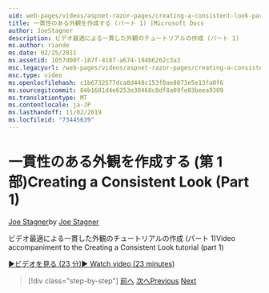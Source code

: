 ```yaml
---
uid: web-pages/videos/aspnet-razor-pages/creating-a-consistent-look-part-1
title: 一貫性のある外観を作成する (パート 1) |Microsoft Docs
author: JoeStagner
description: ビデオ最適による一貫した外観のチュートリアルの作成 (パート 1)
ms.author: riande
ms.date: 02/25/2011
ms.assetid: 1057d00f-187f-4187-a674-194b6262c3a3
msc.legacyurl: /web-pages/videos/aspnet-razor-pages/creating-a-consistent-look-part-1
msc.type: video
ms.openlocfilehash: c1b6732577dca8d448c153f0ae8073e5e13fa0f6
ms.sourcegitcommit: 84b1681d4e6253e30468c8df8a09fe03beea9309
ms.translationtype: MT
ms.contentlocale: ja-JP
ms.lasthandoff: 11/02/2019
ms.locfileid: "73445639"
---
```

# <a name="creating-a-consistent-look-part-1"></a><span data-ttu-id="82226-103">一貫性のある外観を作成する (第 1 部)</span><span class="sxs-lookup"><span data-stu-id="82226-103">Creating a Consistent Look (Part 1)</span></span>

<span data-ttu-id="82226-104">[Joe Stagner](https://github.com/JoeStagner)</span><span class="sxs-lookup"><span data-stu-id="82226-104">by [Joe Stagner](https://github.com/JoeStagner)</span></span>

<span data-ttu-id="82226-105">ビデオ最適による一貫した外観のチュートリアルの作成 (パート 1)</span><span class="sxs-lookup"><span data-stu-id="82226-105">Video accompaniment to the Creating a Consistent Look tutorial (part 1)</span></span>

<span data-ttu-id="82226-106">[&#9654;ビデオを見る (23 分)](https://channel9.msdn.com/Blogs/ASP-NET-Site-Videos/creating-a-consistent-look-(part-1))</span><span class="sxs-lookup"><span data-stu-id="82226-106">[&#9654; Watch video (23 minutes)](https://channel9.msdn.com/Blogs/ASP-NET-Site-Videos/creating-a-consistent-look-(part-1))</span></span>

> [!div class="step-by-step"]
> <span data-ttu-id="82226-107">[前へ](introduction-to-aspnet-web-programming-using-the-razor-syntax.md)
> [次へ](creating-a-consistent-look-part-2.md)</span><span class="sxs-lookup"><span data-stu-id="82226-107">[Previous](introduction-to-aspnet-web-programming-using-the-razor-syntax.md)
[Next](creating-a-consistent-look-part-2.md)</span></span>
